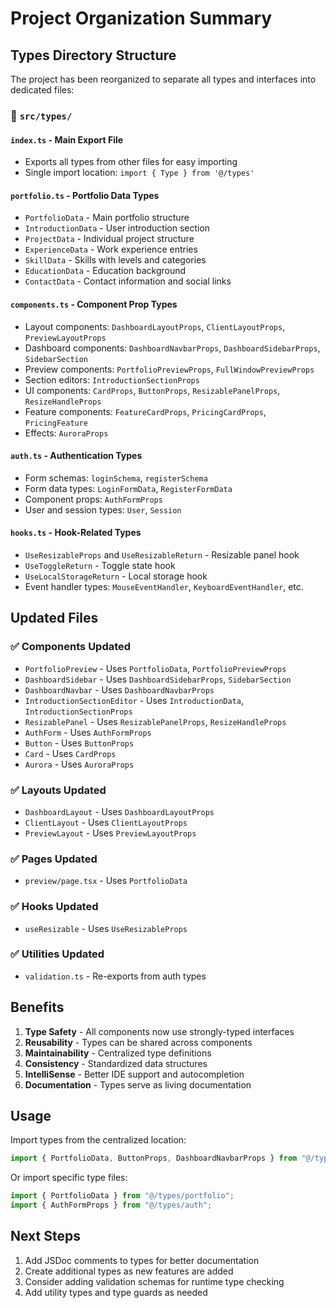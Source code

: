 # Project Organization Summary

## Types Directory Structure

The project has been reorganized to separate all types and interfaces into dedicated files:

### 📁 `src/types/`

#### `index.ts` - Main Export File

- Exports all types from other files for easy importing
- Single import location: `import { Type } from '@/types'`

#### `portfolio.ts` - Portfolio Data Types

- `PortfolioData` - Main portfolio structure
- `IntroductionData` - User introduction section
- `ProjectData` - Individual project structure
- `ExperienceData` - Work experience entries
- `SkillData` - Skills with levels and categories
- `EducationData` - Education background
- `ContactData` - Contact information and social links

#### `components.ts` - Component Prop Types

- Layout components: `DashboardLayoutProps`, `ClientLayoutProps`, `PreviewLayoutProps`
- Dashboard components: `DashboardNavbarProps`, `DashboardSidebarProps`, `SidebarSection`
- Preview components: `PortfolioPreviewProps`, `FullWindowPreviewProps`
- Section editors: `IntroductionSectionProps`
- UI components: `CardProps`, `ButtonProps`, `ResizablePanelProps`, `ResizeHandleProps`
- Feature components: `FeatureCardProps`, `PricingCardProps`, `PricingFeature`
- Effects: `AuroraProps`

#### `auth.ts` - Authentication Types

- Form schemas: `loginSchema`, `registerSchema`
- Form data types: `LoginFormData`, `RegisterFormData`
- Component props: `AuthFormProps`
- User and session types: `User`, `Session`

#### `hooks.ts` - Hook-Related Types

- `UseResizableProps` and `UseResizableReturn` - Resizable panel hook
- `UseToggleReturn` - Toggle state hook
- `UseLocalStorageReturn` - Local storage hook
- Event handler types: `MouseEventHandler`, `KeyboardEventHandler`, etc.

## Updated Files

### ✅ Components Updated

- `PortfolioPreview` - Uses `PortfolioData`, `PortfolioPreviewProps`
- `DashboardSidebar` - Uses `DashboardSidebarProps`, `SidebarSection`
- `DashboardNavbar` - Uses `DashboardNavbarProps`
- `IntroductionSectionEditor` - Uses `IntroductionData`, `IntroductionSectionProps`
- `ResizablePanel` - Uses `ResizablePanelProps`, `ResizeHandleProps`
- `AuthForm` - Uses `AuthFormProps`
- `Button` - Uses `ButtonProps`
- `Card` - Uses `CardProps`
- `Aurora` - Uses `AuroraProps`

### ✅ Layouts Updated

- `DashboardLayout` - Uses `DashboardLayoutProps`
- `ClientLayout` - Uses `ClientLayoutProps`
- `PreviewLayout` - Uses `PreviewLayoutProps`

### ✅ Pages Updated

- `preview/page.tsx` - Uses `PortfolioData`

### ✅ Hooks Updated

- `useResizable` - Uses `UseResizableProps`

### ✅ Utilities Updated

- `validation.ts` - Re-exports from auth types

## Benefits

1. **Type Safety** - All components now use strongly-typed interfaces
2. **Reusability** - Types can be shared across components
3. **Maintainability** - Centralized type definitions
4. **Consistency** - Standardized data structures
5. **IntelliSense** - Better IDE support and autocompletion
6. **Documentation** - Types serve as living documentation

## Usage

Import types from the centralized location:

```typescript
import { PortfolioData, ButtonProps, DashboardNavbarProps } from "@/types";
```

Or import specific type files:

```typescript
import { PortfolioData } from "@/types/portfolio";
import { AuthFormProps } from "@/types/auth";
```

## Next Steps

1. Add JSDoc comments to types for better documentation
2. Create additional types as new features are added
3. Consider adding validation schemas for runtime type checking
4. Add utility types and type guards as needed
